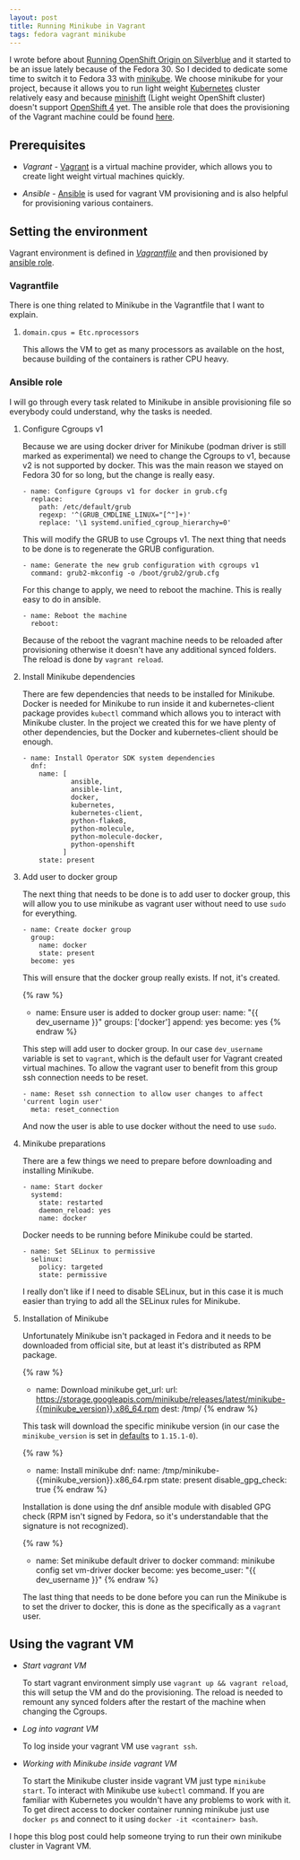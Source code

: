 ```yaml
---
layout: post
title: Running Minikube in Vagrant
tags: fedora vagrant minikube
---
```


I wrote before about [Running OpenShift Origin on Silverblue](https://zlopez.github.io/Running-Openshift-In-Vagrant/) and it started to be an issue lately because of the Fedora 30. So I decided to dedicate some time to switch it to Fedora 33 with [minikube](https://minikube.sigs.k8s.io/docs/). We choose minikube for your project, because it allows you to run light weight [Kubernetes](https://kubernetes.io/) cluster relatively easy and because [minishift](https://www.okd.io/minishift/) (Light weight OpenShift cluster) doesn't support [OpenShift 4](https://www.openshift.com/) yet. The ansible role that does the provisioning of the Vagrant machine could be found [here](https://github.com/fedora-infra/mbbox/tree/master/ci/roles/openshift-osdk).

## Prerequisites

* *Vagrant* - [Vagrant](https://www.vagrantup.com/) is a virtual machine provider, which allows you to create light weight virtual machines quickly.

* *Ansible* - [Ansible](https://www.ansible.com/) is used for vagrant VM provisioning and is also helpful for provisioning various containers.

## Setting the environment
Vagrant environment is defined in [*Vagrantfile*](https://github.com/fedora-infra/mbbox/blob/master/Vagrantfile) and then provisioned by [ansible role](https://github.com/fedora-infra/mbbox/tree/master/ci/roles/openshift-osdk).

### Vagrantfile
There is one thing related to Minikube in the Vagrantfile that I want to explain.

1. `domain.cpus = Etc.nprocessors`

   This allows the VM to get as many processors as available on the host, because building of the containers is rather CPU heavy.

### Ansible role
I will go through every task related to Minikube in ansible provisioning file so everybody could understand, why the tasks is needed.

1. Configure Cgroups v1

   Because we are using docker driver for Minikube (podman driver is still marked as experimental) we need to change the Cgroups to v1, because v2 is not supported by docker. This was the main reason we stayed on Fedora 30 for so long, but the change is really easy.
   
   ```
   - name: Configure Cgroups v1 for docker in grub.cfg
     replace:
       path: /etc/default/grub
       regexp: '^(GRUB_CMDLINE_LINUX="[^"]+)'
       replace: '\1 systemd.unified_cgroup_hierarchy=0'
   ```
   
   This will modify the GRUB to use Cgroups v1. The next thing that needs to be done is to regenerate the GRUB configuration.
   
   ```
   - name: Generate the new grub configuration with cgroups v1
     command: grub2-mkconfig -o /boot/grub2/grub.cfg
   ```

   For this change to apply, we need to reboot the machine. This is really easy to do in ansible.
   
   ```
   - name: Reboot the machine
     reboot:
   ```
   
   Because of the reboot the vagrant machine needs to be reloaded after provisioning otherwise it doesn't have any additional synced folders. The reload is done by `vagrant reload`.
   
2. Install Minikube dependencies

   There are few dependencies that needs to be installed for Minikube. Docker is needed for Minikube to run inside it and kubernetes-client package provides `kubectl` command which allows you to interact with Minikube cluster. In the project we created this for we have plenty of other dependencies, but the Docker and kubernetes-client should be enough.
   
   ```
   - name: Install Operator SDK system dependencies
     dnf:
       name: [
               ansible,
               ansible-lint,
               docker,
               kubernetes,
               kubernetes-client,
               python-flake8,
               python-molecule,
               python-molecule-docker,
               python-openshift
             ]
       state: present 
   ```
3. Add user to docker group
   
   The next thing that needs to be done is to add user to docker group, this will allow you to use minikube as vagrant user without need to use `sudo` for everything.
   
   ```
   - name: Create docker group
     group:
       name: docker
       state: present
     become: yes
   ```
   
   This will ensure that the docker group really exists. If not, it's created.
   
   
   {% raw %}
   - name: Ensure user is added to docker group
     user:
       name: "{{ dev_username }}"
       groups: ['docker']
       append: yes
     become: yes
   {% endraw %}

   This step will add user to docker group. In our case `dev_username` variable is set to `vagrant`, which is the default user for Vagrant created virtual machines. To allow the vagrant user to benefit from this group ssh connection needs to be reset.
   
   ```
   - name: Reset ssh connection to allow user changes to affect 'current login user'
     meta: reset_connection
   ```
   
   And now the user is able to use docker without the need to use `sudo`.
   
4. Minikube preparations

   There are a few things we need to prepare before downloading and installing Minikube.
   
   ```
   - name: Start docker
     systemd:
       state: restarted
       daemon_reload: yes
       name: docker
   ```

   Docker needs to be running before Minikube could be started.

   ```
   - name: Set SELinux to permissive
     selinux:
       policy: targeted
       state: permissive
   ```
   
   I really don't like if I need to disable SELinux, but in this case it is much easier than trying to add all the SELinux rules for Minikube.
   
5. Installation of Minikube

   Unfortunately Minikube isn't packaged in Fedora and it needs to be downloaded from official site, but at least it's distributed as RPM package.
   
   {% raw %}
   - name: Download minikube
     get_url:
       url: https://storage.googleapis.com/minikube/releases/latest/minikube-{{minikube_version}}.x86_64.rpm
       dest: /tmp/
   {% endraw %}

   This task will download the specific minikube version (in our case the `minikube_version` is set in [defaults](https://github.com/fedora-infra/mbbox/blob/master/ci/roles/openshift-osdk/defaults/main.yml) to `1.15.1-0`).
   
   {% raw %}
   - name: Install minikube
     dnf:
       name: /tmp/minikube-{{minikube_version}}.x86_64.rpm
       state: present
       disable_gpg_check: true
   {% endraw %}
   
   Installation is done using the dnf ansible module with disabled GPG check (RPM isn't signed by Fedora, so it's understandable that the signature is not recognized).
   
   {% raw %}
   - name: Set minikube default driver to docker
     command: minikube config set vm-driver docker
     become: yes
     become_user: "{{ dev_username }}"
   {% endraw %}
   
   The last thing that needs to be done before you can run the Minikube is to set the driver to docker, this is done as the specifically as a `vagrant` user. 

## Using the vagrant VM

* *Start vagrant VM*

  To start vagrant environment simply use `vagrant up && vagrant reload`, this will setup the VM and do the provisioning. The reload is needed to remount any synced folders after the restart of the machine when changing the Cgroups.

* *Log into vagrant VM*

  To log inside your vagrant VM use `vagrant ssh`.

* *Working with Minikube inside vagrant VM*

  To start the Minikube cluster inside vagrant VM just type `minikube start`. To interact with Minikube use `kubectl` command. If you are familiar with Kubernetes you wouldn't have any problems to work with it. To get direct access to docker container running minikube just use `docker ps` and connect to it using `docker -it <container> bash`.

I hope this blog post could help someone trying to run their own minikube cluster in Vagrant VM.
